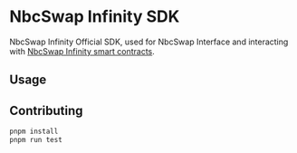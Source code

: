 # NbcSwap Infinity SDK

NbcSwap Infinity Official SDK, used for NbcSwap Interface and interacting with [NbcSwap Infinity smart contracts](https://github.com/pancakeswap/infinity-core).

## Usage

## Contributing

```sh
pnpm install
pnpm run test
```